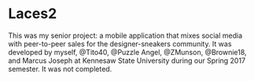 # Laces2
This was my senior project: a mobile application that mixes social media with peer-to-peer sales for the designer-sneakers community. 
It was developed by myself, @Tito40, @Puzzle Angel, @ZMunson, @Brownie18, and Marcus Joseph at Kennesaw State University during our Spring 2017 semester. It was not completed.

